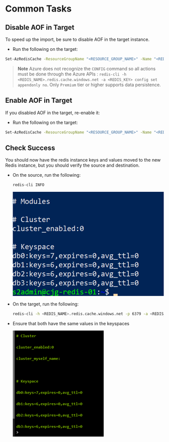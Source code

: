 # Common Tasks

## Disable AOF in Target

To speed up the import, be sure to disable AOF in the target instance.

- Run the following on the target:

```bash
Set-AzRedisCache -ResourceGroupName "<RESOURCE_GROUP_NAME>" -Name "<REDIS_NAME>" -RedisConfiguration @{"aof-backup-enabled" = "false", "aof-storage-connection-string-0" = "DefaultEndpointsProtocol=https;BlobEndpoint=https://<STORAGE_ACCOUNT_NAME>.blob.core.windows.net/;AccountName=cjgredisstorage;AccountKey=<STORAGE_ACCOUNT_KEY1>", "aof-storage-connection-string-1" = "DefaultEndpointsProtocol=https;BlobEndpoint=https://<STORAGE_ACCOUNT_NAME>.blob.core.windows.net/;AccountName=cjgredisstorage;AccountKey=<STORAGE_ACCOUNT_KEY2>"}
```

> **Note** Azure does not recognize the `CONFIG` command so all actions must be done through the Azure APIs : `redis-cli -h <REDIS_NAME>.redis.cache.windows.net -a <REDIS_KEY> config set appendonly no`.  Only `Premium` tier or higher supports data persistence.

## Enable AOF in Target

If you disabled AOF in the target, re-enable it:

- Run the following on the target:

```bash
Set-AzRedisCache -ResourceGroupName "<RESOURCE_GROUP_NAME>" -Name "<REDIS_NAME>" -RedisConfiguration @{"aof-backup-enabled" = "true", "aof-storage-connection-string-0" = "DefaultEndpointsProtocol=https;BlobEndpoint=https://<STORAGE_ACCOUNT_NAME>.blob.core.windows.net/;AccountName=cjgredisstorage;AccountKey=<STORAGE_ACCOUNT_KEY1>", "aof-storage-connection-string-1" = "DefaultEndpointsProtocol=https;BlobEndpoint=https://<STORAGE_ACCOUNT_NAME>.blob.core.windows.net/;AccountName=cjgredisstorage;AccountKey=<STORAGE_ACCOUNT_KEY2>"}
```

## Check Success

You should now have the redis instance keys and values moved to the new Redis instance, but you should verify the source and destination.

- On the source, run the following:

    ```bash
    redis-cli INFO
    ```

    ![Source INFO.](./media/Redis_SourceInfo.png)

- On the target, run the following:

    ```bash
    redis-cli -h <REDIS_NAME>.redis.cache.windows.net -p 6379 -a <REDIS_PWD> INFO
    ```

- Ensure that both have the same values in the keyspaces

    ![Source INFO.](./media/Redis_TargetInfo.png)
